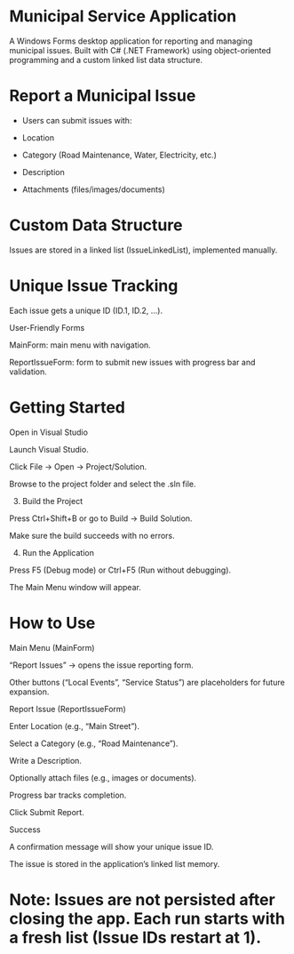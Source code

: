  # Municipal Service Application

A Windows Forms desktop application for reporting and managing municipal issues.
Built with C# (.NET Framework) using object-oriented programming and a custom linked list data structure.

# Report a Municipal Issue

- Users can submit issues with:

- Location

- Category (Road Maintenance, Water, Electricity, etc.)

- Description

- Attachments (files/images/documents)

# Custom Data Structure
Issues are stored in a linked list (IssueLinkedList), implemented manually.

# Unique Issue Tracking
Each issue gets a unique ID (ID.1, ID.2, …).

User-Friendly Forms

MainForm: main menu with navigation.

ReportIssueForm: form to submit new issues with progress bar and validation.

# Getting Started
Open in Visual Studio

Launch Visual Studio.

Click File → Open → Project/Solution.

Browse to the project folder and select the .sln file.

3. Build the Project

Press Ctrl+Shift+B or go to Build → Build Solution.

Make sure the build succeeds with no errors.

4. Run the Application

Press F5 (Debug mode) or Ctrl+F5 (Run without debugging).

The Main Menu window will appear.

# How to Use

Main Menu (MainForm)

“Report Issues” → opens the issue reporting form.

Other buttons (“Local Events”, “Service Status”) are placeholders for future expansion.

Report Issue (ReportIssueForm)

Enter Location (e.g., “Main Street”).

Select a Category (e.g., “Road Maintenance”).

Write a Description.

Optionally attach files (e.g., images or documents).

Progress bar tracks completion.

Click Submit Report.

Success

A confirmation message will show your unique issue ID.

The issue is stored in the application’s linked list memory.

# Note: Issues are not persisted after closing the app. Each run starts with a fresh list (Issue IDs restart at 1).

